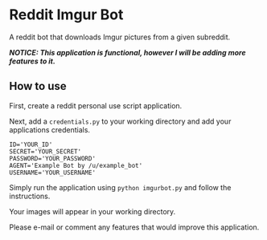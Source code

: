 # Reddit Imgur Bot

A reddit bot that downloads Imgur pictures from a given subreddit.

___NOTICE: This application is functional, however I will be adding more features to it.___

## How to use  
First, create a reddit personal use script application.

Next, add a `credentials.py` to your working directory and add your applications credentials.

    ID='YOUR_ID'  
    SECRET='YOUR_SECRET'  
    PASSWORD='YOUR_PASSWORD'  
    AGENT='Example Bot by /u/example_bot'  
    USERNAME='YOUR_USERNAME'  

Simply run the application using `python imgurbot.py` and follow the instructions.

Your images will appear in your working directory.

Please e-mail or comment any features that would improve this application.
